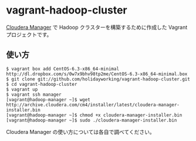 vagrant-hadoop-cluster
======================

[Cloudera Manager](http://www.cloudera.com/content/cloudera/en/products/cloudera-manager.html) で Hadoop クラスターを構築するために作成した Vagrant プロジェクトです。

使い方
------

    $ vagrant box add CentOS-6.3-x86_64-minimal http://dl.dropbox.com/s/0w7x9bhv98tp2me/CentOS-6.3-x86_64-minimal.box
    $ git clone git://github.com/holidayworking/vagrant-hadoop-cluster.git
    $ cd vagrant-hadoop-cluster
    $ vagrant up
    $ vagrant ssh manager
    [vagrant@hadoop-manager ~]$ wget http://archive.cloudera.com/cm4/installer/latest/cloudera-manager-installer.bin
    [vagrant@hadoop-manager ~]$ chmod +x cloudera-manager-installer.bin
    [vagrant@hadoop-manager ~]$ sudo ./cloudera-manager-installer.bin

Cloudera Manager の使い方については各自で調べてください。
